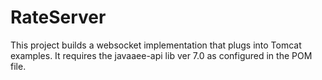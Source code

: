 # RateServer

This project builds a websocket implementation that plugs into Tomcat examples.
It requires the javaaee-api lib ver 7.0 as configured in the POM file.

